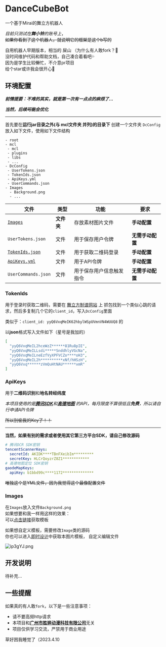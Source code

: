 # DanceCubeBot

一个基于Mirai的舞立方机器人

*目前只测试在**舞小铃**的账号上*，  
~~如果你看到了这个机器人，就说明它的框架是这个b写的~~

自用机器人早期版本，相当的 屎山 （为什么有人敢fork？🤔  
没时间维护代码和帮助文档，自己凑合着看吧💦  
因为是学生比较~~懒~~忙，不介意pr项目  
给个star或许我会很开心🥰

## 环境配置

***前情提要：不难的其实，就是第一次有一点点的麻烦了...***

***当然，后续~~可能~~会优化***

---

首先要在**运行jar目录之外(与 mcl文件夹 并列)的目录下**
创建一个文件夹 `DcConfig`放入如下文件，使用如下文件结构

```
- root
- mcl
 - mcl
 - plugins
 - libs
 - ...
- DcConfig
 - UserTokens.json
 - TokenIds.json
 - ApiKeys.yml
 - UserCommands.json
- Images
  - Background.png
  - ...
```

| 文件                           | 类型      | 功能           | 要求         |
|------------------------------|---------|--------------|------------|
| [`Images`](#Images)          | **文件夹** | 存放素材图片文件     | **手动配置**   |
| `UserTokens.json`            | 文件      | 用于保存用户令牌     | **无需手动配置** |
| [`TokenIds.json`](#TokenIds) | 文件      | 用于获取二维码登录    | **手动配置**   |
| [`ApiKeys.yml`](#ApiKeys)    | 文件      | 用于API令牌      | **手动配置**   |
| `UserCommands.json`          | 文件      | 用于保存用户信息触发指令 | **无需手动配置** |

### TokenIds

用于登录时获取二维码，需要在 [舞立方制谱网站](https://danceweb.shenghuayule.com/MusicMaker/#/) 上
抓包找到一个类似心跳的请求，然后多复制几个它的`client_id`，写入`DcConfig`里面

类似于：`client_id: yyQ6VxqMeIK62hbylWSpUVmnVN4WUUQ8`  的

以**json**格式写入文件如下（星号是我加的）

```json
[
  "yyQ6VxqMeIL2hceWzZ******81Ru8pIE",
  "yyQ6VxqMeILLsdi*****SnddhlyVGcNa",
  "yyQ6VxqMeILneEzfVyXPFVCZo****oH3",
  "yyQ6VxqMeIL2h**********xNf/hHSzH",
  "yyQ6Vxq******zVmQuHtNAU******xmR"
]
```

### ApiKeys

用于**二维码识别**和**地名转经纬度**

*本项目使用的是[**腾讯SDK**](https://cloud.tencent.com/)和[**高德地图**](https://lbs.amap.com/)
的API，每月限度不算很低且**免费**，所以请自行申请API令牌*

~~所以别偷我的Key了！！~~

---

**当然，如果有别的需求或者使用其它第三方平台SDK，请自己修改源码**

```yaml
# 腾讯OCR SDK密钥
tencentScannerKeys:
  secretId: AKIDK****TBnFXeibIm*********
  secretKey: HLCrQoyzrZ8Z1************
# 高德地图定位 SDK密钥
gaodeMapKeys:
  apiKey: b1bbd99c****1172**************
```

~~唯独这个是YML文件，因为我觉得这个最像配置文件~~

### Images

在`Images`放入文件`Background.png`  
如果想要和我一样用这样的效果：  
可以[点击链接](https://i.328888.xyz/2023/04/11/ip37wc.png)获取模板

如果想自定义模板，需要修改`Image`类的源码  
你也可以进入[即时设计](https://js.design/f/M5a8Zp)中获取本图片模板，
自定义编辑文件

![ip3gYJ.png](https://i.328888.xyz/2023/04/11/ip3gYJ.md.png)

## 开发说明

待补充...

## 一些提醒

如果真的有人敢`fork`，以下是一些注意事项：

- 请不要高频http请求
- 本项目和[**广州市胜骅动漫科技有限公司**](https://arccer.com/#/home)无关
- 项目仅供学习交流，严禁用于商业用途

草好困我睡觉了（2023.4.10